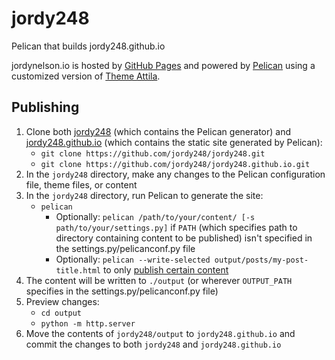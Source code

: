 # jordy248
Pelican that builds jordy248.github.io

jordynelson.io is hosted by [GitHub Pages](https://pages.github.com/) and powered by [Pelican](https:///getpelican.com) using a customized version of [Theme Attila](https://github.com/arulrajnet/attila).

## Publishing
1. Clone both [jordy248](https://github.com/jordy248/jordy248) (which contains the Pelican generator) and [jordy248.github.io](https://github.com/jordy248/jordy248.github.io) (which contains the static site generated by Pelican):
    * `git clone https://github.com/jordy248/jordy248.git`
    * `git clone https://github.com/jordy248/jordy248.github.io.git`
2. In the `jordy248` directory, make any changes to the Pelican configuration file, theme files, or content
3. In the `jordy248` directory, run Pelican to generate the site:
    * `pelican`
        * Optionally: `pelican /path/to/your/content/ [-s path/to/your/settings.py]` if `PATH` (which specifies path to directory containing content to be published) isn't specified in the settings.py/pelicanconf.py file
        * Optionally: `pelican --write-selected output/posts/my-post-title.html` to only [publish certain content](http://docs.getpelican.com/en/stable/settings.html#writing-only-selected-content)
4. The content will be written to `./output` (or wherever `OUTPUT_PATH` specifies in the settings.py/pelicanconf.py file)
5. Preview changes:
    * `cd output`
    * `python -m http.server`
6. Move the contents of `jordy248/output` to `jordy248.github.io` and commit the changes to both `jordy248` and `jordy248.github.io`